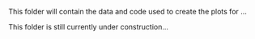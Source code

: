 This folder will contain the data and code used to create the plots for ...

This folder is still currently under construction...
